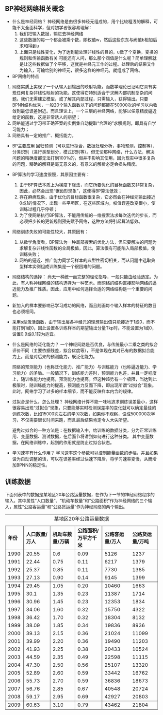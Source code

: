## BP神经网络相关概念
+ 什么是神经网络？
神经网络是由很多神经元组成的，用个比较粗浅的解释，可能不太全面科学，但对初学者很容易理解：
    1. 我们把输入数据，输进去神经网络
    2. 这些数据的每一个都会被乘个数，即权值w，然后这些东东与阀值b相加后求和得到u
    3. 上面只是线性变化，为了达到能处理非线性的目的，u做了个变换，变换的规则和传输函数有关
可能还有人问，那么那个阀值是什么呢？简单理解就是让这些数据做了个平移，这就是神经元工作的过程。处理后的结果又作为输入，可输给别的神经元，很多这样的神经元，就组成了网络。
+ BP网络的特点
 1. 网络实质上实现了一个从输入到输出的映射功能，而数学理论已证明它具有实现任何复杂非线性映射的功能。这使得它特别适合于求解内部机制复杂的问题。我们无需建立模型，或了解其内部过程，只需输入，获得输出。只要BPNN结构优秀，一般20个输入函数以下的问题都能在50000次的学习以内收敛到最低误差附近。而且理论上，一个三层的神经网络，能够以任意精度逼近给定的函数，这是非常诱人的期望；
 2. 网络能通过学习带正确答案的实例集自动提取“合理的”求解规则，即具有自学习能力；
 3. 网络具有一定的推广、概括能力。
+ BP主要应用
回归预测（可以进行拟合，数据处理分析，事物预测，控制等）、 分类识别（进行类型划分，模式识别等）。但无论那种网络，什么方法，解决问题的精确度都无法打到100%的，但并不影响其使用，因为现实中很多复杂的问题，精确的解释是毫无意义的，有意义的解析必定会损失精度。
+ BP算法的学习速度很慢，其原因主要有：
    1. 由于BP算法本质上为梯度下降法，而它所要优化的目标函数又非常复杂，因此，必然会出现“锯齿形现象”，这使得BP算法低效；
    2. 存在麻痹现象，由于优化的目标函数很复杂，它必然会在神经元输出接近0或1的情况下，出现一些平坦区，在这些区域内，权值误差改变很小，使训练过程几乎停顿；
    3. 为了使网络执行BP算法，不能用传统的一维搜索法求每次迭代的步长，而必须把步长的更新规则预先赋予网络，这种方法将引起算法低效。
+ 网络训练失败的可能性较大，其原因有：
    1. 从数学角度看，BP算法为一种局部搜索的优化方法，但它要解决的问题为求解复杂非线性函数的全局极值，因此，算法很有可能陷入局部极值，使训练失败；
    2. 网络的逼近、推广能力同学习样本的典型性密切相关，而从问题中选取典型样本实例组成训练集是一个很困难的问题。
+ 网络结构的选择：
尚无一种统一而完整的理论指导，一般只能由经验选定。为此，有人称神经网络的结构选择为一种艺术。而网络的结构直接影响网络的逼近能力及推广性质。因此，应用中如何选择合适的网络结构是一个重要的问题。
+ 新加入的样本要影响已学习成功的网络，而且刻画每个输入样本的特征的数目也必须相同。
+ 采用s型激活函数，由于输出层各神经元的理想输出值只能接近于1或0，而不能打到1或0，因此设置各训练样本的期望输出分量Tkp时，不能设置为1或0，设置0.9或0.1较为适宜。
 
+ 什么是网络的泛化能力？
一个神经网路是否优良，与传统最小二乘之类的拟合评价不同（主要依据残差，拟合优度等），不是体现在其对已有的数据拟合能力上，而是对后来的预测能力，既泛化能力。

     网络的预测能力（也称泛化能力、推广能力）与训练能力（也称逼近能力、学习能力）的矛盾。一般情况下，训练能力差时，预测能力也差，并且一定程度上，随训练能力地提高，预测能力也提高。但这种趋势有一个极限，当达到此极限时，随训练能力的提高，预测能力反而下降，即出现所谓“过拟合”现象。此时，网络学习了过多的样本细节，而不能反映样本内含的规律。
+ 过拟合是什么，怎么处理？
神经网络计算不能一味地追求训练误差最小，这样很容易出现“过拟合”现象，只要能够实时检测误差率的变化就可以确定最佳的训练次数，比如15000次左右的学习次数，如果你不观察，设成500000次学习，不仅需要很长时间来跑，而且最后结果肯定令人大失所望。

     避免过拟合的一种方法是：在数据输入中，给训练的数据分类，分为正常训练用、变量数据、测试数据，在后面节将讲到如何进行这种分类。
其中变量数据，在网络训练中，起到的作用就是防止过拟合状态。

+ 学习速率有什么作用？
学习速率这个参数可以控制能量函数的步幅，并且如果设为自动调整的话，可以在误差率经过快速下降后，将学习速率变慢，从而增加BPNN的稳定性。

## 训练数据
下面列表中的数据是某地区20年公路运量数据，在作为下一节的神经网络程序的输入。其中属性“人口数量”、“机动车数量”和“公路面积”作为神经网络的三个输入，属性“公路客运量”和“公路货运量”作为神经网络的两个输出。
<table border="1" width="300" frame="hsides" rules="groups">
     <caption> <font size="3"> 某地区20年公路运量数据</font> </caption>
     <colgroup span="1" width="80"></colgroup>
     <colgroup span="1" width="380"></colgroup>
     <colgroup span="1" width="430"></colgroup>
     <colgroup span="1" width="520"></colgroup>
     <colgroup span="2" width="370"></colgroup>

<thead>
     <tr>
          <td><b>年份</b></td>
          <td><b>人口数量/万人</b></td>
          <td><b>机动车数量/万辆</b></td>
          <td><b>公路面积/万平方千米</b></td>
          <td><b>公路客运量/万人</b></td>
          <td><b>公路货运量/万吨</b></td>
     </tr>
</thead>
<tbody>
     <tr>
          <td>1990</td>
          <td>20.55</td>
          <td>0.6</td>
          <td>0.09</td>
          <td>5126</td>
          <td>1237</td>
     </tr>
     <tr>
          <td>1991</td>
          <td>22.44</td>
          <td>0.75</td>
          <td>0.11</td>
          <td>6217</td>
          <td>1379</td>
     </tr>
     <tr>
          <td>1992</td>
          <td>25.37</td>
          <td>0.85</td>
          <td>0.11</td>
          <td>7730</td>
          <td>1385</td>
     </tr>
     <tr>
          <td>1993</td>
          <td>27.13</td>
          <td>0.90</td>
          <td>0.14</td>
          <td>9145</td>
          <td>1399</td>
     </tr>
</tbody>
<tr>
          <td>1994</td>
          <td>29.45</td>
          <td>1.05</td>
          <td>0.20</td>
          <td>10460</td>
          <td>1663</td>
     </tr>
     <tr>
          <td>1995</td>
          <td>30.1</td>
          <td>1.35</td>
          <td>0.23</td>
          <td>11387</td>
          <td>1714</td>
     </tr>
     <tr>
          <td>1996</td>
          <td>30.96</td>
          <td>1.45</td>
          <td>0.23</td>
          <td>12353</td>
          <td>1834</td>
     </tr>
     <tr>
          <td>1997</td>
          <td>34.06</td>
          <td>1.60</td>
          <td>0.32</td>
          <td>15750</td>
          <td>4322</td>
     </tr>
     <tr>
          <td>1998</td>
          <td>36.42</td>
          <td>1.70</td>
          <td>0.32</td>
          <td>18304</td>
          <td>8132</td>
     </tr>
     <tr>
          <td>1999</td>
          <td>38.09</td>
          <td>1.85</td>
          <td>0.34</td>
          <td>19836</td>
          <td>8936</td>
     </tr>
     <tr>
          <td>2000</td>
          <td>39.13</td>
          <td>2.15</td>
          <td>0.36</td>
          <td>21024</td>
          <td>11099</td>
     </tr>
     <tr>
          <td>2001</td>
          <td>39.99</td>
          <td>2.20</td>
          <td>0.36</td>
          <td>19490</td>
          <td>11203</td>
     </tr>
     <tr>
          <td>2002</td>
          <td>41.93</td>
          <td>2.25</td>
          <td>0.38</td>
          <td>20433</td>
          <td>10524</td>
     </tr>
     <tr>
          <td>2003</td>
          <td>44.59</td>
          <td>2.35</td>
          <td>0.49</td>
          <td>22598</td>
          <td>11115</td>
     </tr>
     <tr>
          <td>2004</td>
          <td>47.30</td>
          <td>2.50</td>
          <td>0.56</td>
          <td>25107</td>
          <td>13320</td>
     </tr>
     <tr>
          <td>2005</td>
          <td>52.89</td>
          <td>2.60</td>
          <td>0.59</td>
          <td>33442</td>
          <td>16762</td>
     </tr>
     <tr>
          <td>2006</td>
          <td>55.73</td>
          <td>2.70</td>
          <td>0.59</td>
          <td>36836</td>
          <td>18673</td>
     </tr>
     <tr>
          <td>2007</td>
          <td>56.76</td>
          <td>2.85</td>
          <td>0.67</td>
          <td>40548</td>
          <td>20724</td>
     </tr>
     <tr>
          <td>2008</td>
          <td>59.17</td>
          <td>2.95</td>
          <td>0.69</td>
          <td>42927</td>
          <td>20803</td>
     </tr>
</tbody>
<tfoot>
     <tr>
          <td>2009</td>
          <td>60.63</td>
          <td>3.10</td>
          <td>0.79</td>
          <td>43462</td>
          <td>21804</td>
     </tr>
</tfoot>
</table>
